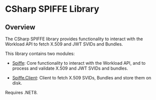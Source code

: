 # CSharp SPIFFE Library

## Overview

The CSharp SPIFFE library provides functionality to interact with the Workload API to fetch X.509 and JWT SVIDs and Bundles. 

This library contains two modules:

* [Spiffe](src/Spiffe/README.md): Core functionality to interact with the Workload API, and to process and validate 
X.509 and JWT SVIDs and bundles.

* [Spiffe.Client](src/Spiffe.Client/README.md): Client to fetch X.509 SVIDs, Bundles and store them on disk.

Requires .NET8.